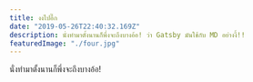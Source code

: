 ```yaml
---
title: งงไปอี๊ก
date: "2019-05-26T22:40:32.169Z"
description: นั่งทำมาตั้งนานก็พึ่งจะถึงบางอ้อ! ว่า Gatsby มันใช้กับ MD อย่างงี้!!
featuredImage: "./four.jpg"
---
```


นั่งทำมาตั้งนานก็พึ่งจะถึงบางอ้อ!